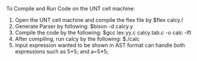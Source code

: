 To Compile and Run Code on the UNT cell machine:

1. Open the UNT cell machine and compile the flex file by $flex calcy.l
2. Generate Parser by following: $bison -d calcy.y
3. Compile the code by the following: $gcc lex.yy.c calcy.tab.c -o calc -lfl
4. After compiling, run calcy by the following: $./calc
5. Input expression wanted to be shown in AST format can handle both expressions such as 5+5; and a=5*5;
